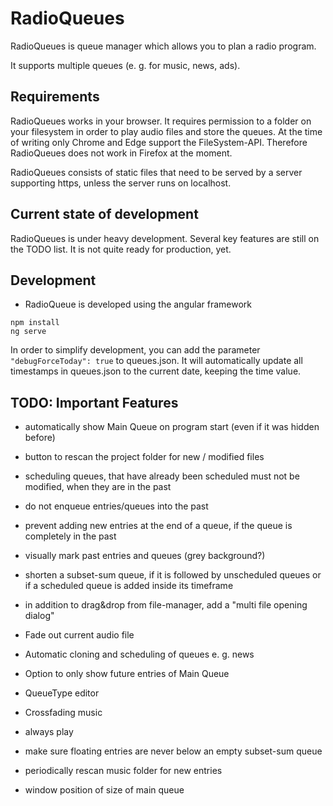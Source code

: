 # RadioQueues

RadioQueues is queue manager which allows you to plan a radio program.

It supports multiple queues (e. g. for music, news, ads).

## Requirements

RadioQueues works in your browser. It requires permission to a folder on your filesystem in order to play audio files and store the queues. At the time of writing only Chrome and Edge support the FileSystem-API. Therefore RadioQueues does not work in Firefox at the moment.

RadioQueues consists of static files that need to be served by a server supporting https, unless the server runs on localhost.

## Current state of development

RadioQueues is under heavy development. Several key features are still on the TODO list. It is not quite ready for production, yet.

## Development

- RadioQueue is developed using the angular framework

~~~~
npm install
ng serve
~~~~

In order to simplify development, you can add the parameter `"debugForceToday": true` to queues.json. It will automatically update all timestamps in queues.json to the current date, keeping the time value.


## TODO: Important Features

- automatically show Main Queue on program start (even if it was hidden before)
- button to rescan the project folder for new / modified files

- scheduling queues, that have already been scheduled must not be modified, when they are in the past
- do not enqueue entries/queues into the past
- prevent adding new entries at the end of a queue, if the queue is completely in the past
- visually mark past entries and queues (grey background?)
- shorten a subset-sum queue, if it is followed by unscheduled queues or if a scheduled queue is added inside its timeframe

- in addition to drag&drop from file-manager, add a "multi file opening dialog" 

- Fade out current audio file
- Automatic cloning and scheduling of queues e. g. news
- Option to only show future entries of Main Queue
- QueueType editor
- Crossfading music
- always play
- make sure floating entries are never below an empty subset-sum queue
- periodically rescan music folder for new entries
- window position of size of main queue

